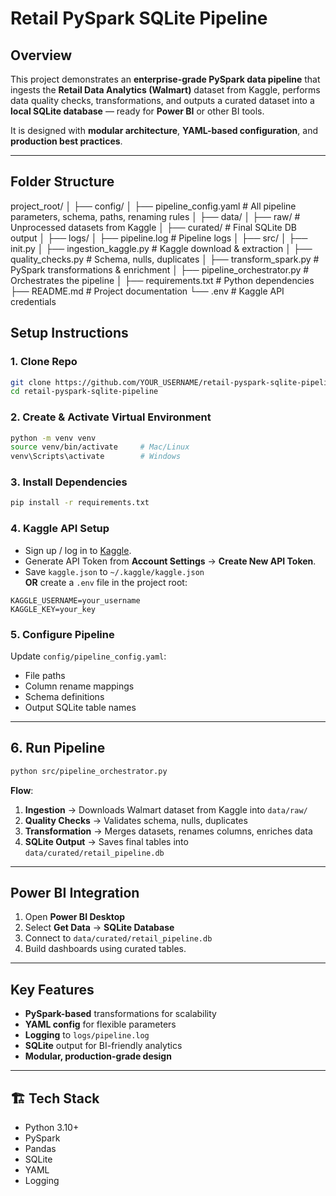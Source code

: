 #  Retail PySpark SQLite Pipeline

##  Overview
This project demonstrates an **enterprise-grade PySpark data pipeline** that ingests the **Retail Data Analytics (Walmart)** dataset from Kaggle, performs data quality checks, transformations, and outputs a curated dataset into a **local SQLite database** — ready for **Power BI** or other BI tools.

It is designed with **modular architecture**, **YAML-based configuration**, and **production best practices**.

---

##  Folder Structure

project_root/
│
├── config/
│ ├── pipeline_config.yaml # All pipeline parameters, schema, paths, renaming rules
│
├── data/
│ ├── raw/ # Unprocessed datasets from Kaggle
│ ├── curated/ # Final SQLite DB output
│
├── logs/
│ ├── pipeline.log # Pipeline logs
│
├── src/
│ ├── init.py
│ ├── ingestion_kaggle.py # Kaggle download & extraction
│ ├── quality_checks.py # Schema, nulls, duplicates
│ ├── transform_spark.py # PySpark transformations & enrichment
│ ├── pipeline_orchestrator.py # Orchestrates the pipeline
│
├── requirements.txt # Python dependencies
├── README.md # Project documentation
└── .env # Kaggle API credentials

## Setup Instructions

### 1️. Clone Repo
```bash
git clone https://github.com/YOUR_USERNAME/retail-pyspark-sqlite-pipeline.git
cd retail-pyspark-sqlite-pipeline
```

### 2️. Create & Activate Virtual Environment
```bash
python -m venv venv
source venv/bin/activate     # Mac/Linux
venv\Scripts\activate        # Windows
```

### 3️. Install Dependencies
```bash
pip install -r requirements.txt
```

### 4️. Kaggle API Setup
- Sign up / log in to [Kaggle](https://www.kaggle.com/).
- Generate API Token from **Account Settings** → **Create New API Token**.
- Save `kaggle.json` to `~/.kaggle/kaggle.json`  
  **OR** create a `.env` file in the project root:
```
KAGGLE_USERNAME=your_username
KAGGLE_KEY=your_key
```

### 5️. Configure Pipeline
Update `config/pipeline_config.yaml`:
- File paths  
- Column rename mappings  
- Schema definitions  
- Output SQLite table names  

---

## 6. Run Pipeline
```bash
python src/pipeline_orchestrator.py
```

**Flow**:
1. **Ingestion** → Downloads Walmart dataset from Kaggle into `data/raw/`
2. **Quality Checks** → Validates schema, nulls, duplicates
3. **Transformation** → Merges datasets, renames columns, enriches data
4. **SQLite Output** → Saves final tables into `data/curated/retail_pipeline.db`

---

## Power BI Integration
1. Open **Power BI Desktop**
2. Select **Get Data** → **SQLite Database**
3. Connect to `data/curated/retail_pipeline.db`
4. Build dashboards using curated tables.

---

## Key Features
- **PySpark-based** transformations for scalability
- **YAML config** for flexible parameters
- **Logging** to `logs/pipeline.log`
- **SQLite** output for BI-friendly analytics
- **Modular, production-grade design**

---

## 🏗 Tech Stack
- Python 3.10+
- PySpark
- Pandas
- SQLite
- YAML
- Logging
